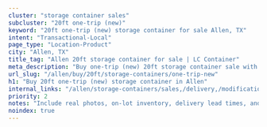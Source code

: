 ```yaml
---
cluster: "storage container sales"
subcluster: "20ft one-trip (new)"
keyword: "20ft one-trip (new) storage container for sale Allen, TX"
intent: "Transactional-Local"
page_type: "Location-Product"
city: "Allen, TX"
title_tag: "Allen 20ft storage container for sale | LC Container"
meta_description: "Buy one-trip (new) 20ft storage container sale with local delivery in Allen, TX. LC Container — local Since 2003. Request a fast quote today."
url_slug: "/allen/buy/20ft/storage-containers/one-trip-new"
h1: "Buy 20ft one-trip (new) storage container in Allen"
internal_links: "/allen/storage-containers/sales,/delivery,/modifications"
priority: 2
notes: "Include real photos, on-lot inventory, delivery lead times, and financing info."
noindex: true
---
```


<!-- TODO: Add unique city/inventory copy, images, and internal links here. -->

